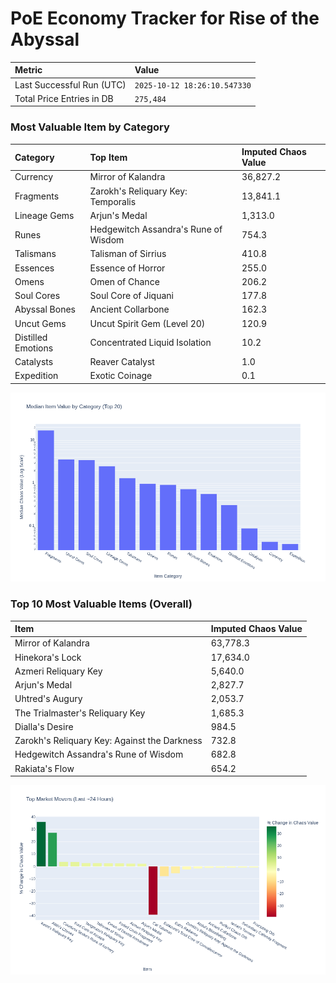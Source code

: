 # PoE Economy Tracker for Rise of the Abyssal

<!-- START_MAINTENANCE -->
| Metric | Value |
|:---|:---|
| Last Successful Run (UTC) | `2025-10-12 18:26:10.547330` |
| Total Price Entries in DB | `275,484` |

<!-- END_MAINTENANCE -->

<!-- START_DATAFRAME_DEBUG -->
<!-- END_DATAFRAME_DEBUG -->

<!-- START_CATEGORY_ANALYSIS -->
### Most Valuable Item by Category
| Category | Top Item | Imputed Chaos Value |
| :--- | :--- | :--- |
| Currency | Mirror of Kalandra | 36,827.2 |
| Fragments | Zarokh's Reliquary Key: Temporalis | 13,841.1 |
| Lineage Gems | Arjun's Medal | 1,313.0 |
| Runes | Hedgewitch Assandra's Rune of Wisdom | 754.3 |
| Talismans | Talisman of Sirrius | 410.8 |
| Essences | Essence of Horror | 255.0 |
| Omens | Omen of Chance | 206.2 |
| Soul Cores | Soul Core of Jiquani | 177.8 |
| Abyssal Bones | Ancient Collarbone | 162.3 |
| Uncut Gems | Uncut Spirit Gem (Level 20) | 120.9 |
| Distilled Emotions | Concentrated Liquid Isolation | 10.2 |
| Catalysts | Reaver Catalyst | 1.0 |
| Expedition | Exotic Coinage | 0.1 |


![Category Analysis Chart](charts/category_analysis.png)
<!-- END_ANALYSIS -->

<!-- START_ANALYSIS -->
### Top 10 Most Valuable Items (Overall)
| Item | Imputed Chaos Value |
| :--- | :--- |
| Mirror of Kalandra | 63,778.3 |
| Hinekora's Lock | 17,634.0 |
| Azmeri Reliquary Key | 5,640.0 |
| Arjun's Medal | 2,827.7 |
| Uhtred's Augury | 2,053.7 |
| The Trialmaster's Reliquary Key | 1,685.3 |
| Dialla's Desire | 984.5 |
| Zarokh's Reliquary Key: Against the Darkness | 732.8 |
| Hedgewitch Assandra's Rune of Wisdom | 682.8 |
| Rakiata's Flow | 654.2 |


![Market Movers Chart](charts/market_movers.png)
<!-- END_ANALYSIS -->
